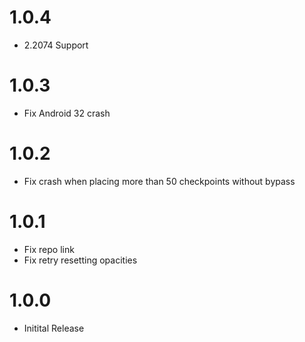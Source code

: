 # 1.0.4

- 2.2074 Support

# 1.0.3

- Fix Android 32 crash

# 1.0.2

- Fix crash when placing more than 50 checkpoints without bypass

# 1.0.1

- Fix repo link
- Fix retry resetting opacities

# 1.0.0

- Initital Release